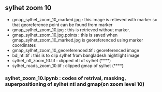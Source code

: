 ## sylhet zoom 10
 
- gmap_sylhet_zoom_10_marked.jpg : this image is retieved with marker so that georeference point can be found from marker
- gmap_sylhet_zoom_10.jpg : this is retrieved without marker. 
- gmap_sylhet_zoom_10.jpg.points : this is saved when gmap_sylhet_zoom_10_marked.jpg is georeferenced using marker coordinates
- gmap_sylhet_zoom_10_georeferenced.tif : georeferenced image
- bd_ntl.tif : this is to clip sylhet from bangladesh nightlight image
- sylhet_ntl_zoom_10.tif : clipped ntl of sylhet (****)
- sylhet_roads_zoom_10.tif : clipped gmap of sylhet (****)

### sylhet_zoom_10.ipynb : codes of retrival, masking, superpositioning of sylhet ntl and gmap(on zoom level 10)
